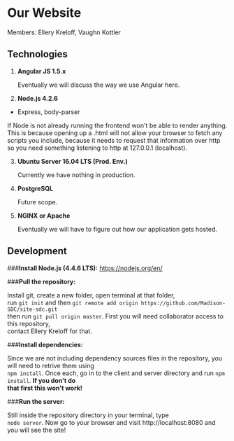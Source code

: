# Our Website

Members: Ellery Kreloff, Vaughn Kottler

## Technologies

1. **Angular JS 1.5.x**

   Eventually we will discuss the way we use Angular here.

2. **Node.js 4.2.6**
  * Express, body-parser

   If Node is not already running the frontend won't be able to render anything.  
   This is because opening up a .html will not allow your browser to fetch any  
   scripts you include, because it needs to request that information over http  
   so you need something listening to http at 127.0.0.1 (localhost).

3. **Ubuntu Server 16.04 LTS (Prod. Env.)**

   Currently we have nothing in production.

4. **PostgreSQL**

   Future scope.

5. **NGINX or Apache**

   Eventually we will have to figure out how our application gets hosted.

## Development

###**Install Node.js (4.4.6 LTS):** https://nodejs.org/en/

###**Pull the repository:**

Install git, create a new folder, open terminal at that folder,  
run `git init` and then `git remote add origin https://github.com/Madison-SDC/site-sdc.git`  
then run `git pull origin master`. First you will need collaborator access to this repository,  
contact Ellery Kreloff for that.

###**Install dependencies:**

Since we are not including dependency sources files in the repository, you will need to retrive them using  
`npm install`. Once each, go in to the client and server directory and run `npm install`. **If you don't do  
that first this won't work!**

###**Run the server:**

Still inside the repository directory in your terminal, type  
`node server`. Now go to your browser and visit http://localhost:8080 and you will see the site!
